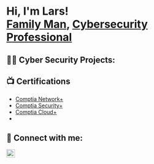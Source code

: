 <h1>Hi, I'm Lars! <br/><a href="https://github.com/lars-berggren">Family Man</a>, <a href="https://www.linkedin.com/in/Lars-Berggren-379538233/">Cybersecurity Professional</a>

<h2>👨‍💻 Cyber Security Projects:</h2>

<h2>📺 Certifications</h2>

- [Comptia Network+]()
- [Comptia Security+]()
- [Comptia Cloud+]()
- 

<h2> 🤳 Connect with me:</h2>

[<img align="left" alt="LarsBerggren | LinkedIn" width="22px" src="https://cdn.jsdelivr.net/npm/simple-icons@v3/icons/linkedin.svg" />][linkedin]


[linkedin]: https://linkedin.com/in/lars-berggren-379538233

<!--
**joshmadakor1/joshmadakor1** is a ✨ _special_ ✨ repository because its `README.md` (this file) appears on your GitHub profile.

Here are some ideas to get you started:

- 🔭 I’m currently working on ...
- 🌱 I’m currently learning ...
- 👯 I’m looking to collaborate on ...
- 🤔 I’m looking for help with ...
- 💬 Ask me about ...
- 📫 How to reach me: ...
- 😄 Pronouns: ...
- ⚡ Fun fact: ...
-->
